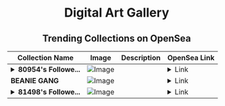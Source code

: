 <div align="center">

# Digital Art Gallery

## Trending Collections on OpenSea

| Collection Name                       | Image                                                                                     | Description                       | OpenSea Link                                                                                          |
|---------------------------------------|-------------------------------------------------------------------------------------------|-----------------------------------|--------------------------------------------------------------------------------------------------------|
| **<details><summary>80954's Followe...</summary>80954's Follower</details>** | ![Image](https://i.seadn.io/s/raw/files/19f9f090920392cc3650cbdf4361755b.png?w=500&auto=format?w=200&auto=format) |  | <details><summary>Link</summary>[80954's Follower](https://opensea.io/collection/80954-s-follower)</details> |
| **BEANIE GANG** | ![Image](https://i.seadn.io/s/raw/files/861481e0c8cec277eda79f1d9689b013.png?w=500&auto=format?w=200&auto=format) |  | <details><summary>Link</summary>[BEANIE GANG](https://opensea.io/collection/beanie-gang-1)</details> |
| **<details><summary>81498's Followe...</summary>81498's Follower</details>** | ![Image](https://i.seadn.io/s/raw/files/19f9f090920392cc3650cbdf4361755b.png?w=500&auto=format?w=200&auto=format) |  | <details><summary>Link</summary>[81498's Follower](https://opensea.io/collection/81498-s-follower)</details> |

</div>